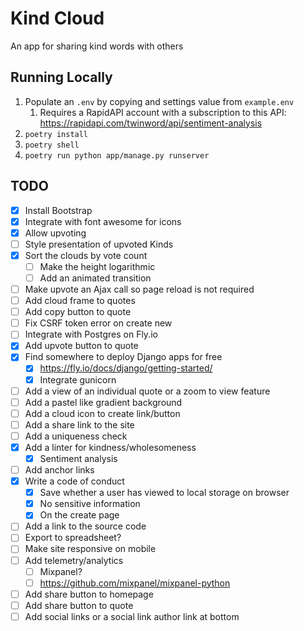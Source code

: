 # Kind Cloud
An app for sharing kind words with others

## Running Locally
1. Populate an `.env` by copying and settings value from `example.env`
    1. Requires a RapidAPI account with a subscription to this API: https://rapidapi.com/twinword/api/sentiment-analysis
1. `poetry install`
1. `poetry shell`
1. `poetry run python app/manage.py runserver`

## TODO
- [x] Install Bootstrap
- [x] Integrate with font awesome for icons 
- [x] Allow upvoting
- [ ] Style presentation of upvoted Kinds
- [x] Sort the clouds by vote count
    - [ ] Make the height logarithmic
    - [ ] Add an animated transition
- [ ] Make upvote an Ajax call so page reload is not required
- [ ] Add cloud frame to quotes
- [ ] Add copy button to quote 
- [ ] Fix CSRF token error on create new
- [ ] Integrate with Postgres on Fly.io
- [x] Add upvote button to quote
- [x] Find somewhere to deploy Django apps for free
    - [x] https://fly.io/docs/django/getting-started/
    - [x] Integrate gunicorn
- [ ] Add a view of an individual quote or a zoom to view feature 
- [ ] Add a pastel like gradient background
- [ ] Add a cloud icon to create link/button 
- [ ] Add a share link to the site 
- [ ] Add a uniqueness check
- [x] Add a linter for kindness/wholesomeness 
    - [x] Sentiment analysis 
- [ ] Add anchor links 
- [x] Write a code of conduct
    - [x] Save whether a user has viewed to local storage on browser 
    - [x] No sensitive information 
    - [x] On the create page
- [ ] Add a link to the source code
- [ ] Export to spreadsheet?
- [ ] Make site responsive on mobile
- [ ] Add telemetry/analytics 
    - [ ] Mixpanel?
    - [ ] https://github.com/mixpanel/mixpanel-python
- [ ] Add share button to homepage 
- [ ] Add share button to quote 
- [ ] Add social links or a social link author link at bottom 
